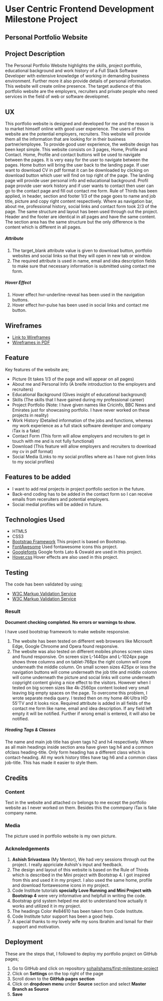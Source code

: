 # User Centric Frontend Development Milestone Project

## Personal Portfolio Website

## Project Description

The Personal Portfolio Website highlights the skills, project portfolio, educational background and work history of a 
Full Stack Software Developer with extensive knowledge of working in demanding business environment. Further more it 
also provide details of personal information. This website will create online presence. The target audience of this 
portfolio website are the employers, recruiters and private people who need services in the field of web or software developmet.

## UX

This portfolio website is designed and developed for me and the reason is to market himself online with good user experience.
The users of this website are the potential employers, recruiters. This website will provide them all the information that are looking
for in their business partner/employee. To provide good user experience, the website design has been kept simple.
This website consists on 3 pages, Home, Profile and Contact. Home, Profile and contact buttons will be used to navigate between the pages.
It is very easy for the user to navigate between the pages. Home button will bring the user back to the landing page. 
If user want to download CV in pdf format it can be downloaded by clicking on download button which user will find on top right of the page.
The landing page will provide user personal info and educational background. Profil page provide user work history and if user 
wants to contact then user can go to the contact page and fill out contact me form.
Rule of Thirds has been applied, in header, section and footer 1/3 of the page goes to name and job title,
picture and copy right content respectively. Where as navigation bar, about me, professional history, social links and contact form took 2/3 of the page. 
The same structure and layout has been used through out the project. Header and the footer are identical in all pages and have the same content. 
The section area has the same structure but the only difference is the content which is different in all pages. 
##### Attribute
1. The target_blank attribute value is given to download button, portfolio websites and social links so that they will open 
in new tab or window. 
2. The required attribute is used in name, email and idea description fields to make sure that necessary information is submitted using contact me form.

##### Hover Effect
1. Hover effect hvr-underline-reveal has been used in the navigation buttons.
2. Hover effect hvr-pulse has been used in social links and contact me button.

## Wireframes

- [Link to Wireframes](https://balsamiq.cloud/spqeqx6/p6eu6hq/r5A60) 
- [Wireframes in PDF](assets/wireframes/wireframe.pdf)


## Feature

Key features of the website are;
- Picture (It takes 1/3 of the page and will appear on all pages)
- About me and Personal Info (A breife introduction to the employers and recruiters)
- Educational Background (Gives insight of educational background)
- Skills (The skills that I have gained during my professional career)
- Project Portfolio (Note: I have given names like Cricinfo, BBC News and Emirates just for showcasing portfolio. I have never worked on these projects in reality)
- Work History (Detailed information of the jobs and functions, whereas my work experience as a full stack software developer and company iTax is a fake)
- Contact Form (This form will allow employers and recruiters to get in touch with me and is not fully functional)
- Download (This feature will allow employers and recruiters to download my cv in pdf format)
- Social Media (Links to my social profiles where as I have not given links to my social profiles)

## Features to be added

- I want to add real projects in project portfolio section in the future.
- Back-end coding has to be added in the contact form so I can receive emails from receruiters and potential employers.
- Social medial profiles will be added in future.

## Technologies Used
- HTML5
- CSS3
- [Bootstrap Framework](https://getbootstrap.com/) 
  This project is based on Bootstrap.
- [FontAwesome](https://fontawesome.com/v4.7.0/icons/) 
  Used fontawesome icons this project.
- [Googlefonts](https://fonts.google.com/) 
  Google fonts Lato & Oswald are used in this project.
- [Hover.css](https://ianlunn.github.io/Hover/)
  Hover effects are also used in this project.
 

## Testing

The code has been validated by using;

- [W3C Markup Validation Service](https://validator.w3.org/)
- [W3C Markup Validation Service](https://jigsaw.w3.org/css-validator/)

### Result

**Document checking completed. No errors or warnings to show.**

I have used bootstrap framework to make website responsive.
1. The website has been tested on different web browsers like Microsoft Edge, Google Chroome and Opera found responsive. 
2. The website was also tested on different mobiles phones screen sizes and found responsive.
On screen size L-1440px and L-1024px page shows three columns and on tablet-768px the right column will come underneath the
middle column. On small screen sizes 425px or less the navigation buttons will come underneath the job title and middle colomn
will come underneath the picture and social links will come underneath copyright content giving a nice effect to the visitors.
However when I tested on big screen sizes like 4k-2560px content looked very small leaving big empty spaces on the page.
To overcome this problem, I wrote separate media query. I tested then on my home 4K-Ultra HD 55'TV and it looks nice.
Required attribute is added in all fields of the contact me form like name, email and idea description. If any field left empty it will 
be notified. Further if wrong email is entered, it will also be notified.
##### Heading Tags & Classes
The name and main job title has given tags h2 and h4 respectively. Where as all main headings inside section area have 
given tag h4 and a common ofclass heading-title. Only form heading has a different class which is contact-heading. All my work history 
titles have tag h6 and a common class job-title. This has made it easier to style them. 

## Credits
### Content
Text in the website and attached cv belongs to me except the portfolio website as I never worked on them. Besides this the commpany
iTax is fake company name.
### Media
The picture used in portfolio website is my own picture.

### Acknoledgements
1. **Ashish Srivastava** (My Mentor), We had very sessions through out the project. I really appriciate Ashish's input and feedback.
2. The design and layout of this website is based on the Rule of Thirds which is described in the Mini project with Bootstrap 4.
 I got inspired from this and used it in my project. I also used the same home, profile and download fontawesome icons in my project.
3. Code Institute tutorials **specially Love Running and Mini Project with Bootstrap 4** were very informative and helpfull in writing the code.
4. Bootstrap grid system helped me alot to understand how actually it works and utilized it in my project.
5. The headings Color #e84610 has been taken from Code Institute.  
6. Code Institute tutor support has been a good help.
7. A special thanks to my lovely wife my sons Ibrahim and Ismail for their support and motivation.

## Deployment

These are the steps that, I followed to deploy my portfolio project on GitHub pages;
1. Go to GitHub and click on repository [sohailshams/first-milestone-project](https://github.com/sohailshams/first-milestone-project)
2. Click on **Settings** on the top right of the page
3. Scroll down to the **GitHub pages section**
4. Click on **dropdown menu** under **Source** section and select **Master Branch as Source**
5. **Save**









